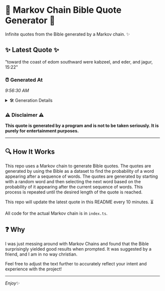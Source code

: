 # 📖 Markov Chain Bible Quote Generator 📖

Infinite quotes from the Bible generated by a Markov chain. ✨

## ✨ Latest Quote ✨
"toward the coast of edom southward were kabzeel, and eder, and jagur, 15:22"

### ⏰ Generated At
*9:56:30 AM*

<details>
    <summary>🛠️ Generation Details</summary>
    <p>
        <strong>🌱 Seed:</strong> toward<br>
        <strong>🔄 Iterations:</strong> 12<br>
        <strong>📜 Context History:</strong><br>[ toward ]: the<br>[ toward, the ]: coast<br>[ toward, the, coast ]: of<br>[ toward, the, coast, of ]: edom<br>[ toward, the, coast, of, edom ]: southward<br>[ toward, the, coast, of, edom, southward ]: were<br>[ the, coast, of, edom, southward, were ]: kabzeel,<br>[ coast, of, edom, southward, were, kabzeel, ]: and<br>[ of, edom, southward, were, kabzeel,, and ]: eder,<br>[ edom, southward, were, kabzeel,, and, eder, ]: and<br>[ southward, were, kabzeel,, and, eder,, and ]: jagur,<br>[ were, kabzeel,, and, eder,, and, jagur, ]: 15:22<br>
    </p>
</details>

### ⚠️ Disclaimer ⚠️
**This quote is generated by a program and is not to be taken seriously. It is purely for entertainment purposes.**

---

## 🔍 How It Works

This repo uses a Markov chain to generate Bible quotes. The quotes are generated by using the Bible as a dataset to find the probability of a word appearing after a sequence of words. The quotes are generated by starting with a random word and then selecting the next word based on the probability of it appearing after the current sequence of words. This process is repeated until the desired length of the quote is reached.

This repo will update the latest quote in this README every 10 minutes. ⏳

All code for the actual Markov chain is in `index.ts`.

## ❓ Why

I was just messing around with Markov Chains and found that the Bible surprisingly yielded good results when prompted. 
It was suggested by a friend, and I am in no way christian.

Feel free to adjust the text further to accurately reflect your intent and experience with the project!

---

*Enjoy*✨

